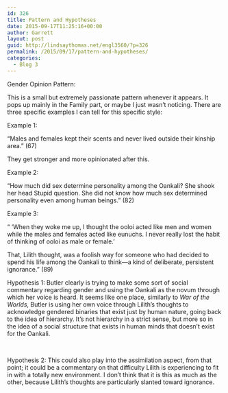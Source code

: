 ```yaml
---
id: 326
title: Pattern and Hypotheses
date: 2015-09-17T11:25:16+00:00
author: Garrett
layout: post
guid: http://lindsaythomas.net/engl3560/?p=326
permalink: /2015/09/17/pattern-and-hypotheses/
categories:
  - Blog 3
---
```

Gender Opinion Pattern:

This is a small but extremely passionate pattern whenever it appears. It pops up mainly in the Family part, or maybe I just wasn’t noticing. There are three specific examples I can tell for this specific style:

Example 1:

“Males and females kept their scents and never lived outside their kinship area.” (67)

They get stronger and more opinionated after this.

Example 2:

“How much did sex determine personality among the Oankali? She shook her head Stupid question. She did not know how much sex determined personality even among human beings.” (82)

Example 3:

“ ‘When they woke me up, I thought the ooloi acted like men and women while the males and females acted like eunuchs. I never really lost the habit of thinking of ooloi as male or female.’

That, Lilith thought, was a foolish way for someone who had decided to spend his life among the Oankali to think—a kind of deliberate, persistent ignorance.” (89)

Hypothesis 1: Butler clearly is trying to make some sort of social commentary regarding gender and using the Oankali as the novum through which her voice is heard. It seems like one place, similarly to _War of the Worlds_, Butler is using her own voice through Lilith’s thoughts to acknowledge gendered binaries that exist just by human nature, going back to the idea of hierarchy. It’s not hierarchy in a strict sense, but more so in the idea of a social structure that exists in human minds that doesn’t exist for the Oankali.

&nbsp;

Hypothesis 2: This could also play into the assimilation aspect, from that point; it could be a commentary on that difficulty Lilith is experiencing to fit in with a totally new environment. I don’t think that it is this as much as the other, because Lilith’s thoughts are particularly slanted toward ignorance.
